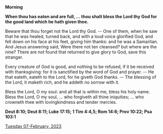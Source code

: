 **Morning**

**When thou has eaten and are full, ... thou shalt bless the Lord thy God for the good land which he hath given thee.**
 
Beware that thou forget not the Lord thy God. -- One of them, when he saw that he was healed, turned back, and with a loud voice glorified God, and fell down on his face at his feet, giving him thanks: and he was a Samaritan. And Jesus answering said, Were there not ten cleansed? but where are the nine? There are not found that returned to give glory to God, save this stranger.
 
Every creature of God is good, and nothing to be refused, if it be received with thanksgiving: for it is sanctified by the word of God and prayer. -- He that eateth, eateth to the Lord, for he giveth God thanks. -- The blessing of the Lord, it maketh rich, and he addeth no sorrow with it.
 
Bless the Lord, O my soul: and all that is within me, bless his holy name. Bless the Lord, O my soul, ... who forgiveth all thine iniquities; ... who crowneth thee with lovingkindness and tender mercies.  

**Deut 8:10; Deut 8:11; Luke 17:15; 1 Tim 4:4,5; Rom 14:6; Prov 10:22; Psa 103:1**

[Tuesday 07-February, 2023](https://t.me/daily_light)
